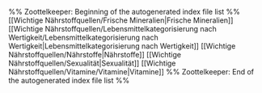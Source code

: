 %% Zoottelkeeper: Beginning of the autogenerated index file list  %%
 [[Wichtige Nährstoffquellen/Frische Mineralien|Frische Mineralien]]
 [[Wichtige Nährstoffquellen/Lebensmittelkategorisierung nach Wertigkeit/Lebensmittelkategorisierung nach Wertigkeit|Lebensmittelkategorisierung nach Wertigkeit]]
 [[Wichtige Nährstoffquellen/Nährstoffe|Nährstoffe]]
 [[Wichtige Nährstoffquellen/Sexualität|Sexualität]]
 [[Wichtige Nährstoffquellen/Vitamine/Vitamine|Vitamine]]
%% Zoottelkeeper: End of the autogenerated index file list  %%
